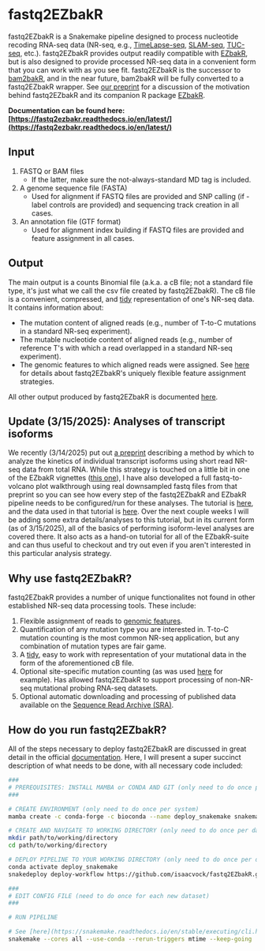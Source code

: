 # fastq2EZbakR

fastq2EZbakR is a Snakemake pipeline designed to process nucleotide recoding RNA-seq data (NR-seq, e.g., [TimeLapse-seq](https://www.nature.com/articles/nmeth.4582), [SLAM-seq](https://www.nature.com/articles/nmeth.4435), [TUC-seq](https://pubmed.ncbi.nlm.nih.gov/31768978/), etc.). fastq2EZbakR provides output readily compatible with [EZbakR](https://github.com/isaacvock/EZbakR), but is also designed to provide processed NR-seq data in a convenient form that you can work with as you see fit. fastq2EZbakR is the successor to [bam2bakR](https://github.com/simonlabcode/bam2bakR), and in the near future, bam2bakR will be fully converted to a fastq2EZbakR wrapper. See [our preprint](https://www.biorxiv.org/content/10.1101/2024.10.14.617411v1) for a discussion of the motivation behind fastq2EZbakR and its companion R package [EZbakR](https://github.com/isaacvock/EZbakR).

**Documentation can be found here: [https://fastq2ezbakr.readthedocs.io/en/latest/](https://fastq2ezbakr.readthedocs.io/en/latest/)**


## Input

1) FASTQ or BAM files
    - If the latter, make sure the not-always-standard MD tag is included.
2) A genome sequence file (FASTA)
    - Used for alignment if FASTQ files are provided and SNP calling (if -label controls are provided) and sequencing track creation in all cases.
3) An annotation file (GTF format)
    - Used for alignment index building if FASTQ files are provided and feature assignment in all cases.

## Output

The main output is a counts Binomial file (a.k.a. a cB file; not a standard file type, it's just what we call the csv file created by fastq2EZbakR). The cB file is a convenient, compressed, and [tidy](https://vita.had.co.nz/papers/tidy-data.pdf) representation of one's NR-seq data. It contains information about:

* The mutation content of aligned reads (e.g., number of T-to-C mutations in a standard NR-seq experiment).
* The mutable nucleotide content of aligned reads (e.g., number of reference T's with which a read overlapped in a standard NR-seq experiment).
* The genomic features to which aligned reads were assigned. See [here](https://fastq2ezbakr.readthedocs.io/en/latest/features/) for details about fastq2EZbakR's uniquely flexible feature assignment strategies.

All other output produced by fastq2EZbakR is documented [here](https://fastq2ezbakr.readthedocs.io/en/latest/output/).

## Update (3/15/2025): Analyses of transcript isoforms

We recently (3/14/2025) put out [a preprint](https://www.biorxiv.org/content/10.1101/2025.03.12.642874v1) describing a method by which to analyze the kinetics of individual transcript isoforms using short read NR-seq data from total RNA. While this strategy is touched on a little bit in one of the EZbakR vignettes ([this one](https://isaacvock.github.io/EZbakR/articles/EstimateFractions.html#isoform-deconvolution)), I have also developed a full fastq-to-volcano plot walkthrough using real downsampled fastq files from that preprint so you can see how every step of the fastq2EZbakR and EZbakR pipeline needs to be configured/run for these analyses. The tutorial is [here](https://isaacvock.github.io/Isoform_Tutorial_Docs/), and the data used in that tutorial is [here](https://github.com/isaacvock/Isoform_Analysis_Tutorial). Over the next couple weeks I will be adding some extra details/analyses to this tutorial, but in its current form (as of 3/15/2025), all of the basics of performing isoform-level analyses are covered there. It also acts as a hand-on tutorial for all of the EZbakR-suite and can thus useful to checkout and try out even if you aren't interested in this particular analysis strategy.

## Why use fastq2EZbakR?

fastq2EZbakR provides a number of unique functionalites not found in other established NR-seq data processing tools. These include:

1. Flexible assignment of reads to [genomic features](https://fastq2ezbakr.readthedocs.io/en/latest/features/).
1. Quantification of any mutation type you are interested in. T-to-C mutation counting is the most common NR-seq application, but any combination of mutation types are fair game. 
1. A [tidy](https://vita.had.co.nz/papers/tidy-data.pdf), easy to work with representation of your mutational data in the form of the aforementioned cB file.
1. Optional site-specific mutation counting (as was used [here](https://acs.figshare.com/collections/Disulfide_Tethering_to_Map_Small_Molecule_Binding_Sites_Transcriptome-wide/7421963) for example). Has allowed fastq2EZbakR to support processing of non-NR-seq mutational probing RNA-seq datasets.
1. Optional automatic downloading and processing of published data available on the [Sequence Read Archive (SRA)](https://www.ncbi.nlm.nih.gov/sra/docs/).

## How do you run fastq2EZbakR?

All of the steps necessary to deploy fastq2EZbakR are discussed in great detail in the official [documentation](https://fastq2ezbakr.readthedocs.io/en/latest/). Here, I will present a super succinct description of what needs to be done, with all necessary code included:

``` bash
### 
# PREREQUISITES: INSTALL MAMBA or CONDA AND GIT (only need to do once per system)
###

# CREATE ENVIRONMENT (only need to do once per system)
mamba create -c conda-forge -c bioconda --name deploy_snakemake snakemake snakedeploy

# CREATE AND NAVIGATE TO WORKING DIRECTORY (only need to do once per dataset)
mkdir path/to/working/directory
cd path/to/working/directory

# DEPLOY PIPELINE TO YOUR WORKING DIRECTORY (only need to do once per dataset)
conda activate deploy_snakemake
snakedeploy deploy-workflow https://github.com/isaacvock/fastq2EZbakR.git . --branch main

###
# EDIT CONFIG FILE (need to do once for each new dataset)
###

# RUN PIPELINE

# See [here](https://snakemake.readthedocs.io/en/stable/executing/cli.html) for details on all of the configurable parameters
snakemake --cores all --use-conda --rerun-triggers mtime --keep-going
```
